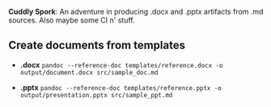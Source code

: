 **Cuddly Spork**: An adventure in producing .docx and .pptx artifacts from .md sources. Also maybe some CI n' stuff.

## Create documents from templates

* **.docx** `pandoc --reference-doc templates/reference.docx -o output/document.docx src/sample_doc.md`

* **.pptx** `pandoc --reference-doc templates/reference.pptx -o output/presentation.pptx src/sample_ppt.md`
